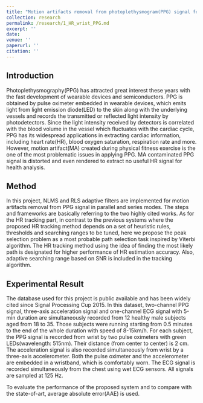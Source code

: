 ```yaml
---
title: "Motion artifacts removal from photoplethysmogram(PPG) signal for robust heart rate (HR) tracking"
collection: research
permalink: /research/1_HR_wrist_PPG.md
excerpt: ''
date: 
venue: ''
paperurl: ''
citation: ''
---
```


## Introduction

Photoplethysmography(PPG) has attracted great interest these years with the fast development of wearable devices and semiconductors. PPG is obtained by pulse oximeter embedded in wearable devices, which emits light from light emission diode(LED) to the skin along with the underlying vessels and records the transmitted or reflected light intensity by photodetectors. Since the light intensity received by detectors is correlated with the blood volume in the vessel which fluctuates with the cardiac cycle, PPG has its widespread applications in extracting cardiac information, including heart rate(HR), blood oxygen saturation, respiration rate and more.
However, motion artifact(MA) created during physical fitness exercise is the one of the most problematic issues in applying PPG. MA contaminated PPG signal is distorted and even rendered to extract no useful HR signal for health analysis.

## Method

In this project, NLMS and RLS adaptive filters are implemented for motion artifacts removal from PPG signal in parallel and series modes. The steps and frameworks are basically referring to the two highly cited works. As for the HR tracking part, in contrast to the previous systems where the proposed HR tracking method depends on a set of heuristic rules, thresholds and searching ranges to be tuned, here we propose the peak selection problem as a most probable path selection task inspired by Viterbi algorithm. The HR tracking method using the idea of finding the most likely path is designated for higher performance of HR estimation accuracy. Also, adaptive searching range based on SNR is included in the tracking algorithm.

## Experimental Result

The database used for this project is public available and has been widely cited since Signal Processing Cup 2015. In this dataset, two-channel PPG signal, three-axis acceleration signal and one-channel ECG signal with 5-min duration are simultaneously recorded from 12 healthy male subjects aged from 18 to 35. Those subjects were running starting from 0.5 minutes to the end of the whole duration with speed of 8-15km/h. For each subject, the PPG signal is recorded from wrist by two pulse oximeters with green LEDs(wavelength: 515nm). Their distance (from center to center) is 2 cm. The acceleration signal is also recorded simultaneously from wrist by a three-axis accelerometer. Both the pulse oximeter and the accelerometer are embedded in a wristband, which is comfortably worn. The ECG signal is recorded simultaneously from the chest using wet ECG sensors. All signals are sampled at 125 Hz.

To evaluate the performance of the proposed system and to compare with the state-of-art, average absolute error(AAE) is used.








